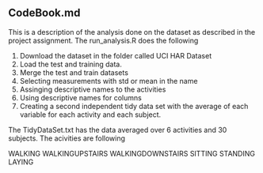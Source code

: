 


## CodeBook.md

This is a description of the analysis done on the dataset as described in the project assignment. The run_analysis.R does the following 

1. Download the dataset in the folder called UCI HAR Dataset
2. Load the test and training data.
3. Merge the test and train datasets
4. Selecting measurements with std or mean in the name
5. Assinging descriptive names to the activities
6. Using descriptive names for columns 
7. Creating a second independent tidy data set with the average 
of each variable for each activity and each subject.

The TidyDataSet.txt has the data averaged over 6 activities and 30 subjects. The acivities are following 

WALKING
WALKINGUPSTAIRS
WALKINGDOWNSTAIRS
SITTING
STANDING
LAYING


